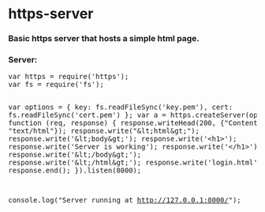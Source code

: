 https-server
============
<html>
<body>
<h3>Basic https server that hosts a simple html page.</h3>
<h3>
Server:</h3>
<pre class="prettyprint lang-js">
var https = require('https');
var fs = require('fs');

var options = {
  key: fs.readFileSync('key.pem'),
  cert: fs.readFileSync('cert.pem')
};
var a = https.createServer(options, function (req, response) {
  response.writeHead(200, {"Content-Type": "text/html"});
  response.write(&quot;&amp;lt;html&amp;gt;&quot;);
  response.write('&amp;lt;body&amp;gt;');
  response.write('&lt;h1&gt;');
  response.write('Server is working');
  response.write('&lt;/h1&gt;');
  response.write('&amp;lt;/body&amp;gt;');
  response.write('&amp;lt;/html&amp;gt;');
  response.write('login.html');
  response.end();
}).listen(8000);

console.log("Server running at http://127.0.0.1:8000/");
</pre>
</body>
</html>
